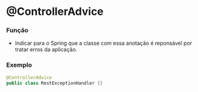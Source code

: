 # @ControllerAdvice

### Função

* Indicar para o Spring que a classe com essa anotação é reponsável por tratar erros da aplicação.

### Exemplo

  ```java
  @ControllerAdvice
  public class RestExceptionHandler {}
  ```
